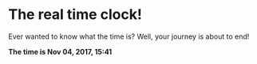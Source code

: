 # The real time clock!

Ever wanted to know what the time is? Well, your journey is about to end!

**The time is Nov 04, 2017, 15:41**